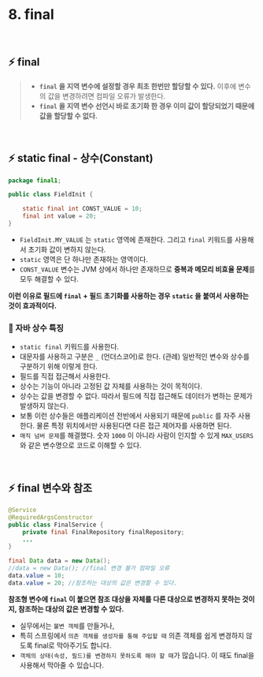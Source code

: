 # 8. final<br/>## ⚡️ final> - **`final` 을 지역 변수에 설정할 경우 최초 한번만 할당할 수 있다.** 이후에 변수의 값을 변경하려면 컴파일 오류가 발생한다.> - **`final` 을 지역 변수 선언시 바로 초기화 한 경우 이미 값이 할당되었기 때문에 값을 할당할 수 없다.**<br/>## **⚡️ static final - 상수(Constant)**```javapackage final1;public class FieldInit {    static final int CONST_VALUE = 10;    final int value = 20;}```- `FieldInit.MY_VALUE` 는 `static` 영역에 존재한다. 그리고 `final` 키워드를 사용해서 초기화 값이 변하지 않는다.- `static` 영역은 단 하나만 존재하는 영역이다. - `CONST_VALUE` 변수는 JVM 상에서 하나만 존재하므로 **중복과 메모리 비효율 문제**를 모두 해결할 수 있다.**이런 이유로 필드에 `final` + 필드 초기화를 사용하는 경우 `static` 을 붙여서 사용하는 것이 효과적이다.**### **🔋 자바 상수 특징**- `static final` 키워드를 사용한다.- 대문자를 사용하고 구분은 `_` (언더스코어)로 한다. (관례) 일반적인 변수와 상수를 구분하기 위해 이렇게 한다.- 필드를 직접 접근해서 사용한다.- 상수는 기능이 아니라 고정된 값 자체를 사용하는 것이 목적이다.- 상수는 값을 변경할 수 없다. 따라서 필드에 직접 접근해도 데이터가 변하는 문제가 발생하지 않는다.- 보통 이런 상수들은 애플리케이션 전반에서 사용되기 때문에 `public` 를 자주 사용한다. 물론 특정 위치에서만 사용된다면 다른 접근 제어자를 사용하면 된다.- `매직 넘버 문제`를 해결했다. 숫자 `1000` 이 아니라 사람이 인지할 수 있게 `MAX_USERS` 와 같은 변수명으로 코드로 이해할 수 있다.<br/>## ⚡️ final 변수와 참조```java@Service@RequiredArgsConstructorpublic class FinalService {    private final FinalRepository finalRepository;    ...}``````javafinal Data data = new Data();//data = new Data(); //final 변경 불가 컴파일 오류data.value = 10; data.value = 20; //참조하는 대상의 값은 변경할 수 있다.```**참조형 변수에 `final` 이 붙으면 참조 대상을 자체를 다른 대상으로 변경하지 못하는 것이지, 참조하는 대상의 값은 변경할 수 있다.**- 실무에서는 `불변 객체`를 만들거나, - 특히 스프링에서 `의존 객체를 생성자를 통해 주입할 때` 의존 객체를 쉽게 변경하지 않도록 final로 막아주기도 합니다. - `객체의 상태(속성, 필드)를 변경하지 못하도록 해야 할 때`가 많습니다. 이 때도 final을 사용해서 막아줄 수 있습니다.